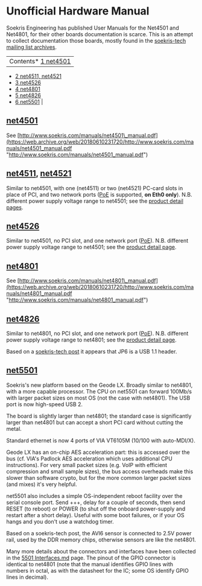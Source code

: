# Unofficial Hardware Manual

Soekris Engineering has published User Manuals for the Net4501 and Net4801, for their other boards documentation is scarce. This is an attempt to collect documentation those boards, mostly found in the [soekris-tech mailing list archives](https://web.archive.org/web/20180610231720/http://marc.info/?l=soekris-tech "http://marc.info/?l=soekris-tech").

|  |
| --- |
| Contents* [1 net4501](Unofficial_Hardware_Manual.md#net4501)
* [2 net4511, net4521](Unofficial_Hardware_Manual.md#net4511.2C_net4521)
* [3 net4526](Unofficial_Hardware_Manual.md#net4526)
* [4 net4801](Unofficial_Hardware_Manual.md#net4801)
* [5 net4826](Unofficial_Hardware_Manual.md#net4826)
* [6 net5501](Unofficial_Hardware_Manual.md#net5501)
 |

## [net4501](https://web.archive.org/web/20180610231720/http://www.soekris.com/net4501.htm "http://www.soekris.com/net4501.htm")

See [http://www.soekris.com/manuals/net4501\_manual.pdf](https://web.archive.org/web/20180610231720/http://www.soekris.com/manuals/net4501_manual.pdf "http://www.soekris.com/manuals/net4501_manual.pdf")

## [net4511](https://web.archive.org/web/20180610231720/http://www.soekris.com/net4511.htm "http://www.soekris.com/net4511.htm"), [net4521](https://web.archive.org/web/20180610231720/http://www.soekris.com/net4521.htm "http://www.soekris.com/net4521.htm")

Similar to net4501, with one (net4511) or two (net4521) PC-card slots in place of PCI, and two network ports ([PoE](https://web.archive.org/web/20180610231720/http://wiki.soekris.info/Power_over_Ethernet "Power over Ethernet") is supported, **on Eth0 only**). N.B. different power supply voltage range to net4501; see the [product detail pages](https://web.archive.org/web/20180610231720/http://www.soekris.com/net4511.htm "http://www.soekris.com/net4511.htm").

## [net4526](https://web.archive.org/web/20180610231720/http://www.soekris.com/net4526.htm "http://www.soekris.com/net4526.htm")

Similar to net4501, no PCI slot, and one network port ([PoE](https://web.archive.org/web/20180610231720/http://wiki.soekris.info/Power_over_Ethernet "Power over Ethernet")). N.B. different power supply voltage range to net4501; see the [product detail page](https://web.archive.org/web/20180610231720/http://www.soekris.com/net4526.htm "http://www.soekris.com/net4526.htm").

## [net4801](https://web.archive.org/web/20180610231720/http://www.soekris.com/net4801.htm "http://www.soekris.com/net4801.htm")

See [http://www.soekris.com/manuals/net4801\_manual.pdf](https://web.archive.org/web/20180610231720/http://www.soekris.com/manuals/net4801_manual.pdf "http://www.soekris.com/manuals/net4801_manual.pdf")

## [net4826](https://web.archive.org/web/20180610231720/http://www.soekris.com/net4826.htm "http://www.soekris.com/net4826.htm")

Similar to net4801, no PCI slot, and one network port ([PoE](Power_over_Ethernet.md "Power over Ethernet")). N.B. different power supply voltage range to net4801; see the [product detail page](https://web.archive.org/web/20180610231720/http://www.soekris.com/net4826.htm "http://www.soekris.com/net4826.htm").

Based on a [soekris-tech post](https://web.archive.org/web/20180610231720/http://marc.info/?l=soekris-tech&m=119629299230423&w=2 "http://marc.info/?l=soekris-tech&m=119629299230423&w=2") it appears that JP6 is a USB 1.1 header.

## [net5501](https://web.archive.org/web/20180610231720/http://www.soekris.com/net5501.htm "http://www.soekris.com/net5501.htm")

Soekris's new platform based on the Geode LX. Broadly similar to net4801, with a more capable processor. The CPU on net5501 can forward 100Mb/s with larger packet sizes on most OS (not the case with net4801). The USB port is now high-speed USB 2.

The board is slightly larger than net4801; the standard case is significantly larger than net4801 but can accept a short PCI card without cutting the metal.

Standard ethernet is now 4 ports of VIA VT6105M (10/100 with auto-MDI/X).

Geode LX has an on-chip AES acceleration part: this is accessed over the bus (cf. VIA's Padlock AES acceleration which uses additional CPU instructions). For very small packet sizes (e.g. VoIP with efficient compression and small sample sizes), the bus access overheads make this slower than software crypto, but for the more common larger packet sizes (and mixes) it's very helpful.

net5501 also includes a simple OS-independent reboot facility over the serial console port. Send +++, delay for a couple of seconds, then send RESET (to reboot) or POWER (to shut off the onboard power-supply and restart after a short delay). Useful with some boot failures, or if your OS hangs and you don't use a watchdog timer.

Based on a soekris-tech post, the AVI6 sensor is connected to 2.5V power rail, used by the DDR memory chips, otherwise sensors are like the net4801.


Many more details about the connectors and interfaces have been collected in the [5501 Interfaces.md](5501_Interfaces "5501 Interfaces") page. The pinout of the GPIO connector is identical to net4801 (note that the manual identifies GPIO lines with numbers in octal, as with the datasheet for the IC; some OS identify GPIO lines in decimal).
